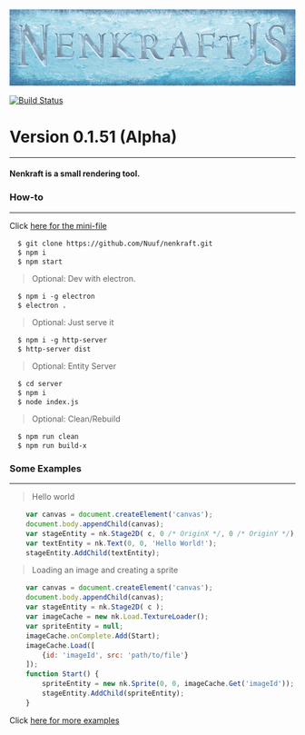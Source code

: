 ![Nenkraft][logo]

[![Build Status](https://travis-ci.org/Nuuf/nenkraft.svg?branch=master)](https://travis-ci.org/Nuuf/nenkraft)

# Version 0.1.51 (Alpha)
------

#### Nenkraft is a small rendering tool.

### How-to
------

Click [here for the mini-file]

```
  $ git clone https://github.com/Nuuf/nenkraft.git
  $ npm i
  $ npm start
```

> Optional: Dev with electron.

```
  $ npm i -g electron
  $ electron .
```

> Optional: Just serve it

```
  $ npm i -g http-server
  $ http-server dist
```

> Optional: Entity Server

```
  $ cd server 
  $ npm i
  $ node index.js
```

> Optional: Clean/Rebuild

```
  $ npm run clean
  $ npm run build-x
```


### Some Examples
------

> Hello world

```javascript
    var canvas = document.createElement('canvas');
    document.body.appendChild(canvas);
    var stageEntity = nk.Stage2D( c, 0 /* OriginX */, 0 /* OriginY */);
    var textEntity = nk.Text(0, 0, 'Hello World!');
    stageEntity.AddChild(textEntity);
```

> Loading an image and creating a sprite

```javascript
    var canvas = document.createElement('canvas');
    document.body.appendChild(canvas);
    var stageEntity = nk.Stage2D( c );
    var imageCache = new nk.Load.TextureLoader();
    var spriteEntity = null;
    imageCache.onComplete.Add(Start);
    imageCache.Load([
        {id: 'imageId', src: 'path/to/file'}
    ]);
    function Start() {
        spriteEntity = new nk.Sprite(0, 0, imageCache.Get('imageId'));
        stageEntity.AddChild(spriteEntity);
    }
```

Click [here for more examples]

[logo]: ./images/nenkraft-banner.png "nenkraft"
[here for more examples]: https://github.com/Nuuf/nenkraft/tree/master/tests/nk-tests
[here for the mini-file]: https://raw.githubusercontent.com/Nuuf/nenkraft/master/dist/nk.min.js